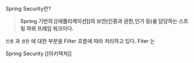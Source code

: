 Spring Security란?
>**Spring 기반의 [[애플리케이션]]의 보안(인증과 권한,인가 등)을 담당하는 스프링 하위 프레임 워크이다.** 

`인증` 과 `권한` 에 대한 부분을 Filter 흐름에 따라 처리하고 있다. Fiter 는 



Spring Security [[아키텍처]] 
